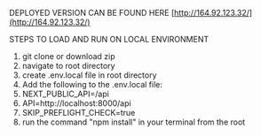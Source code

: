 DEPLOYED VERSION CAN BE FOUND HERE [http://164.92.123.32/](http://164.92.123.32/)



STEPS TO LOAD AND RUN ON LOCAL ENVIRONMENT

1. git clone or download zip
2. navigate to root directory
3. create .env.local file in root directory
4. Add the following to the .env.local file:
5. NEXT_PUBLIC_API=/api
6. API=http://localhost:8000/api
7. SKIP_PREFLIGHT_CHECK=true
8. run the command "npm install" in your terminal from the root
